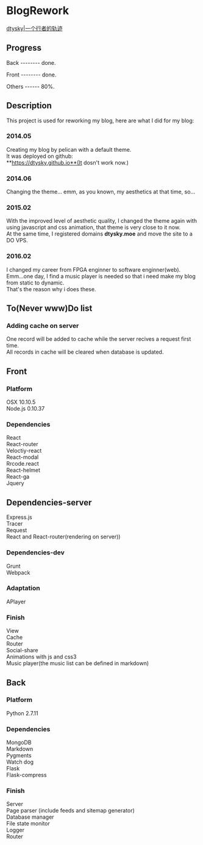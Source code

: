 # BlogRework

[dtysky|一个行者的轨迹](http://dtysky.moe)

## Progress

Back -------- done.  

Front -------- done.  

Others ------ 80%.  

## Description

This project is used for reworking my blog, here are what I did for my blog:  

### 2014.05

Creating my blog by pelican with a default theme.  
It was deployed on github:  
**https://dtysky.github.io**(It dosn't work now.)

### 2014.06

Changing the theme... emm, as you known, my aesthetics at that time, so...

### 2015.02

With the improved level of aesthetic quality, I  changed the theme again with using javascript and css animation, that theme is very close to it now.  
At the same time, I registered domains **dtysky.moe** and move the site to a DO VPS.

### 2016.02

I changed my career from FPGA enginner to software enginner(web).  
Emm...one day, I find a music player is needed so that i need make my blog from static to dynamic.  
That's the reason why i does these.  

## To(Never www)Do list

### Adding cache on server

One record will be added to cache while the server recives a request first time.  
All records in cache will be cleared when database is updated.

## Front

### Platform

OSX 10.10.5  
Node.js 0.10.37

### Dependencies
  
React  
React-router  
Veloctiy-react  
React-modal  
Rrcode.react  
React-helmet  
React-ga  
Jquery  

## Dependencies-server

Express.js  
Tracer  
Request  
React and React-router(rendering on server))

### Dependencies-dev

Grunt  
Webpack  

### Adaptation

APlayer

### Finish

View  
Cache  
Router  
Social-share  
Animations with js and css3  
Music player(the music list can be defined in markdown)

## Back

### Platform

Python 2.7.11

### Dependencies

MongoDB  
Markdown  
Pygments  
Watch dog  
Flask  
Flask-compress

### Finish

Server  
Page parser (include feeds and sitemap generator)  
Database manager  
File state monitor  
Logger  
Router  